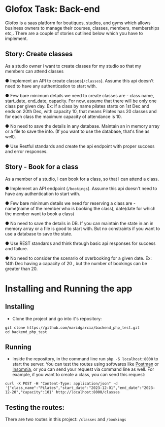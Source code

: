 
# Glofox Task: Back-end

Glofox is a saas platform for boutiques, studios, and gyms which allows business owners to manage
their courses, classes, members, memberships etc,. There are a couple of stories outlined below
which you have to implement.

## Story: Create classes
As a studio owner i want to create classes for my studio so that my members can attend classes

● Implement an API to create classes(`/classes`). Assume this api doesn't need to have any
authentication to start with.

● Few bare minimum details we need to create classes are - class name, start_date, end_date,
capacity. For now, assume that there will be only one class per given day. Ex: If a class by
name pilates starts on 1st Dec and ends on 20th Dec, with capacity 10, that means Pilates
has 20 classes and for each class the maximum capacity of attendance is 10.

● No need to save the details in any database. Maintain an in memory array or a file to save the
info. (If you want to use the database, that's fine as well).

● Use Restful standards and create the api endpoint with proper success and error responses.

## Story - Book for a class
As a member of a studio, I can book for a class, so that I can attend a class.

● Implement an API endpoint (`/bookings`). Assume this api doesn't need to have any
authentication to start with.

● Few bare minimum details we need for reserving a class are - name(name of the member
who is booking the class), date(date for which the member want to book a class)

● No need to save the details in DB. If you can maintain the state in an in memory array or a file
is good to start with. But no constraints if you want to use a database to save the state.

● Use REST standards and think through basic api responses for success and failure.

● No need to consider the scenario of overbooking for a given date. Ex: 14th Dec having a
capacity of 20 , but the number of bookings can be greater than 20.

# Installing and Running the app

## Installing
- Clone the project and go into it's repository: 
```
git clone https://github.com/maridgarcia/backend_php_test.git
cd backend_php_test
```

## Running
- Inside the repository, in the command line run ``php -S localhost:8000`` to start the server. 
You can test the routes using softwares like [Postman](https://www.postman.com/) or [Insomnia](https://insomnia.rest/), or you can send your request via command line as well. For example, if you want to create a class, you can send this request:

```
curl -X POST -H "Content-Type: application/json" -d '{"class_name":"Pilates","start_date":"2023-12-01","end_date":"2023-12-20","capacity":10}' http://localhost:8000/classes
```

## Testing the routes:
There are two routes in this project: ``/classes`` and ``/bookings`` 